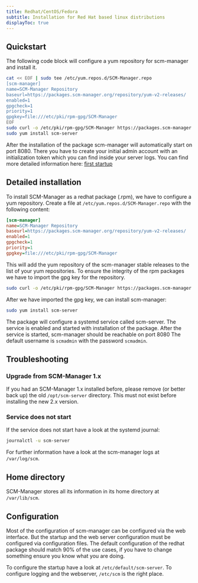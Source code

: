 ```yaml
---
title: Redhat/CentOS/Fedora
subtitle: Installation for Red Hat based linux distributions
displayToc: true
---
```


## Quickstart

The following code block will configure a yum repository for scm-manager and install it.

```bash
cat << EOF | sudo tee /etc/yum.repos.d/SCM-Manager.repo
[scm-manager]
name=SCM-Manager Repository
baseurl=https://packages.scm-manager.org/repository/yum-v2-releases/
enabled=1
gpgcheck=1
priority=1
gpgkey=file:///etc/pki/rpm-gpg/SCM-Manager
EOF
sudo curl -o /etc/pki/rpm-gpg/SCM-Manager https://packages.scm-manager.org/repository/keys/gpg/oss-cloudogu-com.pub
sudo yum install scm-server
```

After the installation of the package scm-manager will automatically start on port 8080.
There you have to create your initial admin account with an initialization token which you can find inside your server logs.
You can find more detailed information here: [first startup](../../first-startup/)

## Detailed installation

To install SCM-Manager as a redhat package (.rpm), we have to configure a yum repository.
Create a file at `/etc/yum.repos.d/SCM-Manager.repo` with the following content:

```ini
[scm-manager]
name=SCM-Manager Repository
baseurl=https://packages.scm-manager.org/repository/yum-v2-releases/
enabled=1
gpgcheck=1
priority=1
gpgkey=file:///etc/pki/rpm-gpg/SCM-Manager
```

This will add the yum repository of the scm-manager stable releases to the list of your yum repositories.
To ensure the integrity of the rpm packages we have to import the gpg key for the repository.

```bash
sudo curl -o /etc/pki/rpm-gpg/SCM-Manager https://packages.scm-manager.org/repository/keys/gpg/oss-cloudogu-com.pub
```

After we have imported the gpg key, we can install scm-manager:

```bash
sudo yum install scm-server
```

The package will configure a systemd service called scm-server.
The service is enabled and started with installation of the package.
After the service is started, scm-manager should be reachable on port 8080
The default username is `scmadmin` with the password `scmadmin`.

## Troubleshooting

### Upgrade from SCM-Manager 1.x

If you had an SCM-Manager 1.x installed before, please remove (or better back up) the old `/opt/scm-server` directory. This must not exist before installing the new 2.x version.

### Service does not start

If the service does not start have a look at the systemd journal:

```bash
journalctl -u scm-server
```

For further information have a look at the scm-manager logs at `/var/log/scm`.

## Home directory

SCM-Manager stores all its information in its home directory at `/var/lib/scm`.

## Configuration

Most of the configuration of scm-manager can be configured via the web interface.
But the startup and the web server configuration must be configured via configuration files.
The default configuration of the redhat package should match 90% of the use cases,
if you have to change something ensure you know what you are doing.

To configure the startup have a look at `/etc/default/scm-server`.
To configure logging and the webserver, `/etc/scm` is the right place.
